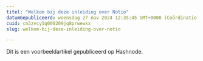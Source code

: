 ```yaml
---
titel: "Welkom bij deze inleiding over Notio"
datumGepubliceerd: woensdag 27 nov 2024 12:35:45 GMT+0000 (Coördinatie Universeel Tijd)
cuid: cm3zvcy1q000209jq8prwewxx
slug: welkom-bij-deze-inleiding-over-notio

---
```


Dit is een voorbeeldartikel gepubliceerd op Hashnode.